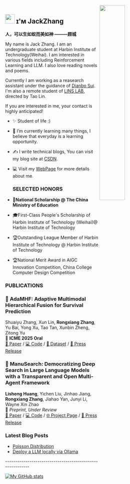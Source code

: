 <div>
  <img align="right" width="40%" src="https://owlbertsio-resized.s3.amazonaws.com/Popper.psd.full.png">
</div>

## <img src="https://emojis.slackmojis.com/emojis/images/1531849430/4246/blob-sunglasses.gif?1531849430" width="30"/> ɪ'ᴍ JackZhang

**人，可以生如蚁而美如神 ———顾城**


My name is Jack Zhang. I am an undergraduate student at Harbin Institute of Technology(Weihai). I  am interested in various fields including Reinforcement Learning and LLM.
I also love reading novels and poems.  

Currently I am working as a reasearch assistant under the guidance of [Dianbo Sui](https://scholar.google.com/citations?user=yi639zEAAAAJ&hl=en). I'm also a remote student of [LINS LAB](https://lins-lab.github.io/), directed by Tao Lin.

If you are interested in me, your contact is highly anticipated!

- ✨ Student of life :)
- 🌱 I’m currently learning many things, I believe that everyday is a learning opportunity.
- ✍ I write technical blogs, You can visit my blog site at [CSDN](https://blog.csdn.net/qq_35328355).
- 💻 Visit my [WebPage](https://zhangrongxiang.github.io/) for more details about me.

  <h3 align="left">SELECTED HONORS </h3>
  
- **🏫National Scholarship @ The China Ministry of Education**
- 🎓First-Class People's Scholarship of Harbin Institute of Technology (Weihai)@ Harbin Institute of Technology
- 🏆Outstanding League Member of Harbin Institute of Technology @ Harbin Institute of Technology
- 🏆National Merit Award in AIGC Innovation Competition, China College Computer Design Competition

<h3 align="left">PUBLICATIONS </h3>

### 📌 **AdaMHF: Adaptive Multimodal Hierarchical Fusion for Survival Prediction**

Shuaiyu Zhang, Xun Lin, **Rongxiang Zhang**, Yu Bai, Yong Xu, Tao Tan, Xunbin Zheng, Zitong Yu  
📣 **ICME 2025 Oral**  
[📄 Paper](https://arxiv.org/abs/2503.21124) / [💻 Code](#) / [🧠 Dataset](#) / [📰 Press Release](#)


### 🧭 **ManuSearch: Democratizing Deep Search in Large Language Models with a Transparent and Open Multi-Agent Framework**

**Lisheng Huang**, Yichen Liu, Jinhao Jiang, **Rongxiang Zhang**, Jiahao Yan, Junyi Li, Wayne Xin Zhao  
📝 *Preprint, Under Review*  
[📄 Paper](https://arxiv.org/abs/2505.18105) / [💻 Code](#) / [🌐 Project Page](#) / [📰 Press Release](#)


<h3 align="left">Latest Blog Posts</h3>
<ul align="left">
  <li><a href="https://blog.csdn.net/qq_35328355/article/details/141034499?spm=1001.2014.3001.5501">Poisson Distribution</a></li>
  <li><a href="https://blog.csdn.net/qq_35328355/article/details/140288463?spm=1001.2014.3001.5501">Deploy a LLM locally via Ollama</a></li>
</ul>
----------------------------------------------------------

 [![My GitHub stats](https://github-readme-stats.vercel.app/api?username=zhangrongxiang)](https://github.com/anuraghazra/github-readme-stats)
